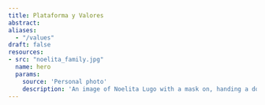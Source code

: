 ```yaml
---
title: Plataforma y Valores
abstract:
aliases:
  - "/values"
draft: false
resources:
- src: "noelita_family.jpg"
  name: hero
  params:
    source: 'Personal photo'
    description: 'An image of Noelita Lugo with a mask on, handing a document to another woman, also wearing a mask.'
---
```

